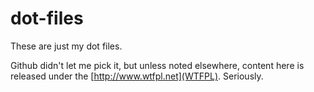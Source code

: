 dot-files
=========

These are just my dot files.

Github didn't let me pick it, but unless noted elsewhere, content here is
released under the [http://www.wtfpl.net](WTFPL).  Seriously. 
